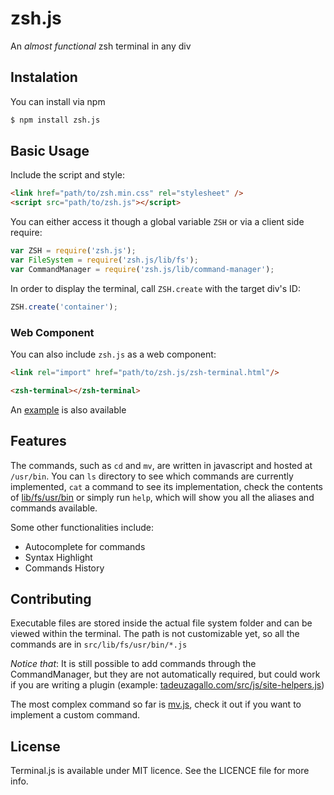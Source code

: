 # zsh.js #

An _almost functional_ zsh terminal in any div

## Instalation ##

You can install via npm

```sh
$ npm install zsh.js
```

## Basic Usage ##

Include the script and style:

```html
<link href="path/to/zsh.min.css" rel="stylesheet" />
<script src="path/to/zsh.js"></script>
```

You can either access it though a global variable `ZSH` or via a client side
require:

```js
var ZSH = require('zsh.js');
var FileSystem = require('zsh.js/lib/fs');
var CommandManager = require('zsh.js/lib/command-manager');
```

In order to display the terminal, call `ZSH.create` with the target div's ID:

```js
ZSH.create('container');
```

### Web Component

You can also include `zsh.js` as a web component:

```html
<link rel="import" href="path/to/zsh.js/zsh-terminal.html"/>

<zsh-terminal></zsh-terminal>
```

An [example](https://github.com/tadeuzagallo/zsh.js/blob/master/example/web-component.html) is also available

## Features

The commands, such as `cd` and `mv`, are written in javascript and hosted at `/usr/bin`. You can `ls` directory to see which commands are currently implemented, `cat` a command to see its implementation, check the contents of [lib/fs/usr/bin](https://github.com/tadeuzagallo/zsh.js/tree/master/lib/fs/usr/bin) or simply run `help`, which will show you all the aliases and commands available.

Some other functionalities include:

* Autocomplete for commands
* Syntax Highlight
* Commands History

## Contributing

Executable files are stored inside the actual file system folder and can be viewed within the terminal.
The path is not customizable yet, so all the commands are in `src/lib/fs/usr/bin/*.js`

_Notice that_: It is still possible to add commands through the CommandManager, but they are not automatically required, but could work if you are writing a plugin (example: [tadeuzagallo.com/src/js/site-helpers.js](https://github.com/tadeuzagallo/tadeuzagallo.com/blob/master/src/js/site-helpers.js))

The most complex command so far is [mv.js](https://github.com/tadeuzagallo/zsh.js/blob/master/lib/fs/usr/bin/mv.js), check it out if you want to implement a custom command.

## License
Terminal.js is available under MIT licence. See the LICENCE file for more info.
